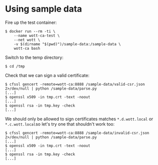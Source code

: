 # Using sample data

Fire up the test container:

```
$ docker run --rm -ti \
    --name wott-ca-test \
    --net wott \
    -v $(dirname "$(pwd)")/sample-data:/sample-data \
    wott-ca bash

```


Switch to the temp directory:
```
$ cd /tmp
```

Check that we can sign a valid certificate:


```
$ cfssl gencert -remote=wott-ca:8888 /sample-data/valid-csr.json 2>/dev/null | python /sample-data/parse.py
[...]
$ openssl x509 -in tmp.crt -text -noout
[...]
$ openssl rsa -in tmp.key -check
[...]
```

We should only be allowed to sign certificates matches `*.d.wott.local` or `*.c.wott.local`so let's try one that shouldn't work too:


```
$ cfssl gencert -remote=wott-ca:8888 /sample-data/invalid-csr.json 2>/dev/null | python /sample-data/parse.py
[...]
$ openssl x509 -in tmp.crt -text -noout
[...]
$ openssl rsa -in tmp.key -check
[...]
```

